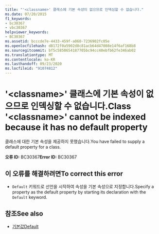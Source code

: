 ```yaml
---
title: "'<classname>' 클래스에 기본 속성이 없으므로 인덱싱할 수 없습니다."
ms.date: 07/20/2015
f1_keywords:
- bc30367
- vbc30367
helpviewer_keywords:
- BC30367
ms.assetid: bcccde7e-4433-459f-a060-7236902fc05e
ms.openlocfilehash: d8172f0a5902d8c81acb64d47808e14f6af168b8
ms.sourcegitcommit: bf5c5850654187705bc94cc40ebfb62fe346ab02
ms.translationtype: MT
ms.contentlocale: ko-KR
ms.lasthandoff: 09/23/2020
ms.locfileid: "91074812"
---
```

# <a name="class-classname-cannot-be-indexed-because-it-has-no-default-property"></a><span data-ttu-id="dc812-102">'\<classname>' 클래스에 기본 속성이 없으므로 인덱싱할 수 없습니다.</span><span class="sxs-lookup"><span data-stu-id="dc812-102">Class '\<classname>' cannot be indexed because it has no default property</span></span>

<span data-ttu-id="dc812-103">클래스에 대한 기본 속성을 제공하지 못했습니다.</span><span class="sxs-lookup"><span data-stu-id="dc812-103">You have failed to supply a default property for a class.</span></span>  
  
 <span data-ttu-id="dc812-104">**오류 ID:** BC30367</span><span class="sxs-lookup"><span data-stu-id="dc812-104">**Error ID:** BC30367</span></span>  
  
## <a name="to-correct-this-error"></a><span data-ttu-id="dc812-105">이 오류를 해결하려면</span><span class="sxs-lookup"><span data-stu-id="dc812-105">To correct this error</span></span>  
  
- <span data-ttu-id="dc812-106">`Default` 키워드로 선언을 시작하여 속성을 기본 속성으로 지정합니다.</span><span class="sxs-lookup"><span data-stu-id="dc812-106">Specify a property as the default property by starting its declaration with the `Default` keyword.</span></span>  
  
## <a name="see-also"></a><span data-ttu-id="dc812-107">참조</span><span class="sxs-lookup"><span data-stu-id="dc812-107">See also</span></span>

- [<span data-ttu-id="dc812-108">기본값</span><span class="sxs-lookup"><span data-stu-id="dc812-108">Default</span></span>](../language-reference/modifiers/default.md)
